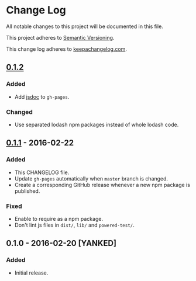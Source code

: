# Change Log

All notable changes to this project will be documented in this file.

This project adheres to [Semantic Versioning](http://semver.org/).

This change log adheres to [keepachangelog.com](http://keepachangelog.com).

## [0.1.2]
### Added
- Add [jsdoc](https://github.com/jsdoc3/jsdoc) to `gh-pages`.

### Changed
- Use separated lodash npm packages instead of whole lodash code.

## [0.1.1] - 2016-02-22
### Added
- This CHANGELOG file.
- Update `gh-pages` automatically when `master` branch is changed.
- Create a corresponding GitHub release whenever a new npm package is published.

### Fixed
- Enable to require as a npm package.
- Don't lint js files in `dist/`, `lib/` and `powered-test/`.

## 0.1.0 - 2016-02-20 [YANKED]
### Added
- Initial release.

[0.1.2]: https://github.com/yuku-t/textcomplete/compare/v0.1.1...v0.1.2
[0.1.1]: https://github.com/yuku-t/textcomplete/compare/83a55de...v0.1.1
